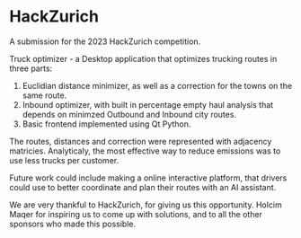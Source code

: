 # HackZurich
A submission for the 2023 HackZurich competition.

Truck optimizer - a Desktop application that optimizes trucking routes in three parts:
1. Euclidian distance minimizer, as well as a correction for the towns on the same route.
2. Inbound optimizer, with built in percentage empty haul analysis that depends on minimzed Outbound and Inbound city routes.
3. Basic frontend implemented using Qt Python. 

The routes, distances and correction were represented with adjacency matricies. Analyticaly, the most effective way to reduce emissions
was to use less trucks per customer.

Future work could include making a online interactive platform, that drivers could use to better coordinate and plan their routes
with an AI assistant.

We are very thankful to HackZurich, for giving us this opportunity. Holcim Maqer for inspiring us to come up with solutions, and to all the other
sponsors who made this possible.


